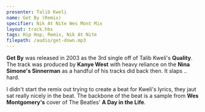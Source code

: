```yaml
---
presenter: Talib Kweli
name: Get By (Remix)
specifier: Nik At Nite Wes Mont Mix
layout: track.hbs
tags: Hip Hop, Remix, Nik At Nite
filepath: /audio/get-down.mp3
---
```


**Get By** was released in 2003 as the 3rd single off of Talib Kweli's **Quality**. The track was produced by **Kanye West** with heavy reliance on the **Nina Simone's Sinnerman** as a handful of his tracks did back then. It slaps .. hard.

I didn't start the remix out trying to create a beat for Kweli's lyrics, they jaut sat really nicely in the beat. The backbone of the beat is a sample from **Wes Montgomery's** cover of The Beatles' **A Day in the Life**.